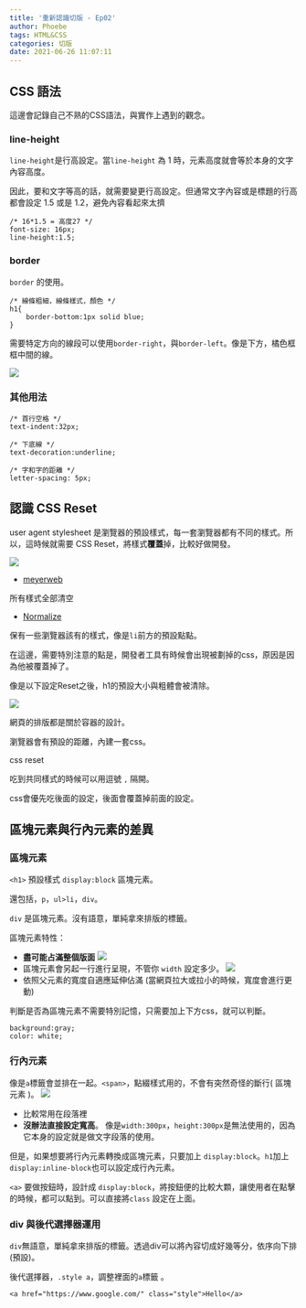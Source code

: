 ```yaml
---
title: '重新認識切版 - Ep02'
author: Phoebe
tags: HTML&CSS
categories: 切版
date: 2021-06-26 11:07:11
---
```

## CSS 語法

這邊會記錄自己不熟的CSS語法，與實作上遇到的觀念。


### line-height
`line-height`是行高設定。當`line-height` 為 1 時，元素高度就會等於本身的文字內容高度。

因此，要和文字等高的話，就需要變更行高設定。但通常文字內容或是標題的行高都會設定 1.5 或是 1.2，避免內容看起來太擠


<!--more-->
```css=
/* 16*1.5 = 高度27 */
font-size: 16px;
line-height:1.5;
```
### border

`border` 的使用。

```css=
/* 線條粗細，線條樣式，顏色 */
h1{
    border-bottom:1px solid blue;
}
```
需要特定方向的線段可以使用`border-right`，與`border-left`。像是下方，橘色框框中間的線。

![](https://i.imgur.com/NbN38iH.png)


### 其他用法
```css=
/* 首行空格 */
text-indent:32px;

/* 下底線 */
text-decoration:underline;

/* 字和字的距離 */
letter-spacing: 5px;
```


## 認識 CSS Reset 


user agent stylesheet 是瀏覽器的預設樣式，每一套瀏覽器都有不同的樣式。所以，這時候就需要 CSS Reset，將樣式**覆蓋**掉，比較好做開發。

![](https://i.imgur.com/3OEhCjo.png)


- [meyerweb](https://www.google.com/url?sa=t&rct=j&q=&esrc=s&source=web&cd=&cad=rja&uact=8&ved=2ahUKEwiIyZ_hqrXxAhWGLJQKHcISBuwQFnoECAQQAw&url=https%3A%2F%2Fmeyerweb.com%2Feric%2Ftools%2Fcss%2Freset%2F&usg=AOvVaw1Dwio6VXoB1mpU4IRAc69o)

所有樣式全部清空

- [Normalize](https://necolas.github.io/normalize.css/)

保有一些瀏覽器該有的樣式，像是`li`前方的預設點點。

在這邊，需要特別注意的點是，開發者工具有時候會出現被劃掉的css，原因是因為他被覆蓋掉了。

像是以下設定Reset之後，h1的預設大小與粗體會被清除。

![](https://i.imgur.com/80a82Lp.png)



網頁的排版都是關於容器的設計。

瀏覽器會有預設的距離，內建一套css。

css reset

吃到共同樣式的時候可以用逗號 `,` 隔開。

css會優先吃後面的設定，後面會覆蓋掉前面的設定。

## 區塊元素與行內元素的差異

### 區塊元素

`<h1>` 預設樣式 `display:block` 區塊元素。

還包括，`p`，`ul>li`，`div`。

`div` 是區塊元素。沒有語意，單純拿來排版的標籤。

區塊元素特性：

- **盡可能占滿整個版面**
![](https://i.imgur.com/z1xeLqA.png)
- 區塊元素會另起一行進行呈現，不管你 `width` 設定多少。
![](https://i.imgur.com/xJ63KAW.png)
- 依照父元素的寬度自適應延伸佔滿 (當網頁拉大或拉小的時候，寬度會進行更動)


判斷是否為區塊元素不需要特別記憶，只需要加上下方css，就可以判斷。

```css=
background:gray;
color: white;
```

### 行內元素

像是`a`標籤會並排在一起。`<span>`，點綴樣式用的，不會有突然奇怪的斷行( 區塊元素 )。
![](https://i.imgur.com/cDVCH67.png)

- 比較常用在段落裡
- **沒辦法直接設定寬高**。 像是`width:300px`，`height:300px`是無法使用的，因為它本身的設定就是做文字段落的使用。


但是，如果想要將行內元素轉換成區塊元素，只要加上 `display:block`。`h1`加上`display:inline-block`也可以設定成行內元素。

`<a>` 要做按鈕時，設計成 `display:block`，將按鈕便的比較大顆，讓使用者在點擊的時候，都可以點到。可以直接將`class` 設定在上面。

### div 與後代選擇器運用

`div`無語意，單純拿來排版的標籤。透過div可以將內容切成好幾等分，依序向下排(預設)。

後代選擇器，`.style a`，調整裡面的`a`標籤 。

```html=
<a href="https://www.google.com/" class="style">Hello</a>
```